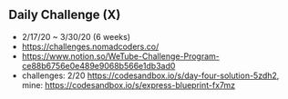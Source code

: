 
## Daily Challenge (X)
-  2/17/20 ~ 3/30/20 (6 weeks)
- https://challenges.nomadcoders.co/
- https://www.notion.so/WeTube-Challenge-Program-ce88b6756e0e489e9068b566e1db3ad0
- challenges: 2/20 https://codesandbox.io/s/day-four-solution-5zdh2, mine: https://codesandbox.io/s/express-blueprint-fx7mz
  
